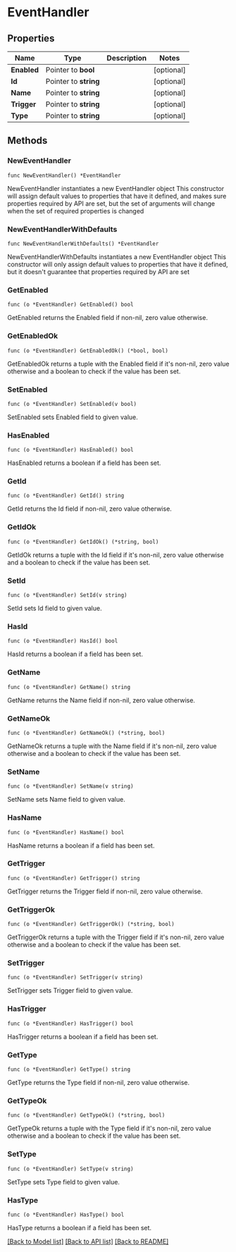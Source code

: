 # EventHandler

## Properties

Name | Type | Description | Notes
------------ | ------------- | ------------- | -------------
**Enabled** | Pointer to **bool** |  | [optional] 
**Id** | Pointer to **string** |  | [optional] 
**Name** | Pointer to **string** |  | [optional] 
**Trigger** | Pointer to **string** |  | [optional] 
**Type** | Pointer to **string** |  | [optional] 

## Methods

### NewEventHandler

`func NewEventHandler() *EventHandler`

NewEventHandler instantiates a new EventHandler object
This constructor will assign default values to properties that have it defined,
and makes sure properties required by API are set, but the set of arguments
will change when the set of required properties is changed

### NewEventHandlerWithDefaults

`func NewEventHandlerWithDefaults() *EventHandler`

NewEventHandlerWithDefaults instantiates a new EventHandler object
This constructor will only assign default values to properties that have it defined,
but it doesn't guarantee that properties required by API are set

### GetEnabled

`func (o *EventHandler) GetEnabled() bool`

GetEnabled returns the Enabled field if non-nil, zero value otherwise.

### GetEnabledOk

`func (o *EventHandler) GetEnabledOk() (*bool, bool)`

GetEnabledOk returns a tuple with the Enabled field if it's non-nil, zero value otherwise
and a boolean to check if the value has been set.

### SetEnabled

`func (o *EventHandler) SetEnabled(v bool)`

SetEnabled sets Enabled field to given value.

### HasEnabled

`func (o *EventHandler) HasEnabled() bool`

HasEnabled returns a boolean if a field has been set.

### GetId

`func (o *EventHandler) GetId() string`

GetId returns the Id field if non-nil, zero value otherwise.

### GetIdOk

`func (o *EventHandler) GetIdOk() (*string, bool)`

GetIdOk returns a tuple with the Id field if it's non-nil, zero value otherwise
and a boolean to check if the value has been set.

### SetId

`func (o *EventHandler) SetId(v string)`

SetId sets Id field to given value.

### HasId

`func (o *EventHandler) HasId() bool`

HasId returns a boolean if a field has been set.

### GetName

`func (o *EventHandler) GetName() string`

GetName returns the Name field if non-nil, zero value otherwise.

### GetNameOk

`func (o *EventHandler) GetNameOk() (*string, bool)`

GetNameOk returns a tuple with the Name field if it's non-nil, zero value otherwise
and a boolean to check if the value has been set.

### SetName

`func (o *EventHandler) SetName(v string)`

SetName sets Name field to given value.

### HasName

`func (o *EventHandler) HasName() bool`

HasName returns a boolean if a field has been set.

### GetTrigger

`func (o *EventHandler) GetTrigger() string`

GetTrigger returns the Trigger field if non-nil, zero value otherwise.

### GetTriggerOk

`func (o *EventHandler) GetTriggerOk() (*string, bool)`

GetTriggerOk returns a tuple with the Trigger field if it's non-nil, zero value otherwise
and a boolean to check if the value has been set.

### SetTrigger

`func (o *EventHandler) SetTrigger(v string)`

SetTrigger sets Trigger field to given value.

### HasTrigger

`func (o *EventHandler) HasTrigger() bool`

HasTrigger returns a boolean if a field has been set.

### GetType

`func (o *EventHandler) GetType() string`

GetType returns the Type field if non-nil, zero value otherwise.

### GetTypeOk

`func (o *EventHandler) GetTypeOk() (*string, bool)`

GetTypeOk returns a tuple with the Type field if it's non-nil, zero value otherwise
and a boolean to check if the value has been set.

### SetType

`func (o *EventHandler) SetType(v string)`

SetType sets Type field to given value.

### HasType

`func (o *EventHandler) HasType() bool`

HasType returns a boolean if a field has been set.


[[Back to Model list]](../README.md#documentation-for-models) [[Back to API list]](../README.md#documentation-for-api-endpoints) [[Back to README]](../README.md)


